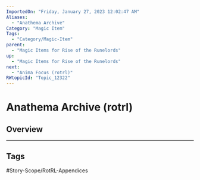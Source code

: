 ```yaml
---
ImportedOn: "Friday, January 27, 2023 12:02:47 AM"
Aliases:
  - "Anathema Archive"
Category: "Magic Item"
Tags:
  - "Category/Magic-Item"
parent:
  - "Magic Items for Rise of the Runelords"
up:
  - "Magic Items for Rise of the Runelords"
next:
  - "Anima Focus (rotrl)"
RWtopicId: "Topic_12322"
---
```

# Anathema Archive (rotrl)
## Overview

---
## Tags
#Story-Scope/RotRL-Appendices

